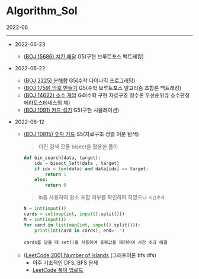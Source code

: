 # Algorithm_Sol

2022-06
___
- 2022-06-23
    - [(BOJ 15686) 치킨 배달](https://github.com/minho511/algorithm_solution/blob/master/baekjoon_python/%5B15686%5D%20%EC%B9%98%ED%82%A8%EB%B0%B0%EB%8B%AC.py) G5(구현 브루트포스 백트래킹)  


- 2022-06-22
    - [(BOJ 2225) 분해합](https://github.com/minho511/algorithm_solution/blob/master/baekjoon_python/%5B2225%5D%20%ED%95%A9%EB%B6%84%ED%95%B4.py) G5(수학 다이나믹 프로그래밍)
    - [(BOJ 1759) 암호 만들기](https://github.com/minho511/algorithm_solution/blob/master/baekjoon_python/%5B1759%5D%20%EC%95%94%ED%98%B8%20%EB%A7%8C%EB%93%A4%EA%B8%B0.py) G5(수학 브루트포스 알고리즘 조합론 백트래킹)
    - [(BOJ 14622) 소수 게임](https://github.com/minho511/algorithm_solution/blob/master/baekjoon_python/%5B14622%5D%20%EC%86%8C%EC%88%98%20%EA%B2%8C%EC%9E%84.py) G4(수학 구현 자료구조 정수론 우선순위큐 소수판정 에라토스테네스의 체)  
    - [(BOJ 1091) 카드 섞기](https://github.com/minho511/algorithm_solution/blob/master/baekjoon_python/%5B1091%5D%EC%B9%B4%EB%93%9C%20%EC%84%9E%EA%B8%B0.py) G5(구현 시뮬레이션)


    
- 2022-06-12
    - [(BOJ 10815) 숫자 카드](https://github.com/minho511/algorithm_solution/blob/master/baekjoon_python/%5B10815%5D%20%EC%88%AB%EC%9E%90%20%EC%B9%B4%EB%93%9C.py) S5(자료구조 정렬 이분 탐색)
        > 이진 검색 모듈 bisect을 활용한 풀이
        ```python
        def bin_search(data, target):
            idx = bisect_left(data , target)
            if idx < len(data) and data[idx] == target:
                return 1
            else:
                return 0
        ```
        > in을 사용하여 원소 포함 여부를 확인하려 하였으나 `시간초과`
        ```python
        N = int(input())
        cards = set(map(int, input().split()))
        M = int(input())
        for card in list(map(int, input().split())):
            print(int(card in cards), end=' ')
        ```
        `cards를 담을 때 set()을 사용하여 중복값을 제거하여 시간 초과 해결`

    </br>

    - [(LeetCode 200) Number of Islands](https://leetcode.com/problems/number-of-islands/) (그래프이론 bfs dfs)
        - 아주 기초적인 DFS, BFS 문제
        - [LeetCode 풀이 업로드](https://github.com/minho511/algorithm_solution/blob/master/leetcode/200_Number%20of%20Islands.ipynb)
